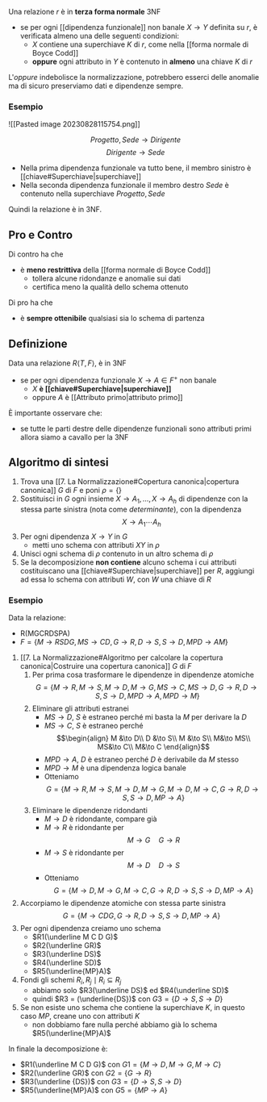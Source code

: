 Una relazione $r$ è in **terza forma normale** 3NF 
- se per ogni [[dipendenza funzionale]] non banale $X\to Y$ definita su $r$, è verificata almeno una delle seguenti condizioni:
	- $X$ contiene una superchiave $K$ di $r$, come nella [[forma normale di Boyce Codd]]
	- **oppure** ogni attributo in $Y$ è contenuto in **almeno** una chiave $K$ di $r$

L'*oppure* indebolisce la normalizzazione, potrebbero esserci delle anomalie ma di sicuro preserviamo dati e dipendenze sempre.

### Esempio
![[Pasted image 20230828115754.png]]

$$Progetto,Sede\to Dirigente$$
$$Dirigente\to Sede$$

- Nella prima dipendenza funzionale va tutto bene, il membro sinistro è [[chiave#Superchiave|superchiave]]
- Nella seconda dipendenza funzionale il membro destro $Sede$ è contenuto nella superchiave $Progetto,Sede$

Quindi la relazione è in 3NF.

## Pro e Contro
Di contro ha che
- è **meno restrittiva** della [[forma normale di Boyce Codd]]
	- tollera alcune ridondanze e anomalie sui dati
	- certifica meno la qualità dello schema ottenuto

Di pro ha che 
- è **sempre ottenibile** qualsiasi sia lo schema di partenza

## Definizione
Data una relazione $R\langle T, F \rangle$, è in 3NF
- se per ogni dipendenza funzionale $X\to A \in F^{+}$ non banale
	- $X$ **è [[chiave#Superchiave|superchiave]]**
	- oppure $A$ è [[Attributo primo|attributo primo]]

È importante osservare che:
- se tutte le parti destre delle dipendenze funzionali sono attributi primi allora siamo a cavallo per la 3NF

## Algoritmo di sintesi
1. Trova una [[7. La Normalizzazione#Copertura canonica|copertura canonica]] $G$ di $F$ e poni $\rho=\{\}$
2. Sostituisci in $G$ ogni insieme $X\to A_{1},\ldots,X\to A_{h}$ di dipendenze con la stessa parte sinistra (nota come *determinante*), con la dipendenza $$X\to A_{1}\cdots A_{h}$$
3. Per ogni dipendenza $X\to Y$ in $G$
	- metti uno schema con attributi $XY$ in $\rho$
4. Unisci ogni schema di $\rho$ contenuto in un altro schema di $\rho$
5. Se la decomposizione **non contiene** alcuno schema i cui attributi costituiscano una [[chiave#Superchiave|superchiave]] per $R$, aggiungi ad essa lo schema con attributi $W$, con $W$ una chiave di $R$

### Esempio
Data la relazione:
- R(MGCRDSPA)
- $F=\{ M\to RSDG, MS\to CD, G\to R, D\to S, S\to D, MPD\to AM \}$

1. [[7. La Normalizzazione#Algoritmo per calcolare la copertura canonica|Costruire una copertura canonica]] $G$ di $F$
	1. Per prima cosa trasformare le dipendenze in dipendenze atomiche $$G = \{ M\to R, M\to S, M\to D, M\to G, MS\to C, MS\to D, G\to R, D\to S, S \to D, MPD\to A, MPD \to M \}$$
	2. Eliminare gli attributi estranei
		- $MS\to D$, $S$ è estraneo perché mi basta la $M$ per derivare la $D$
		- $MS\to C$, $S$ è estraneo perché $$\begin{align} 
		M &\to D\\
		D &\to S\\
		M &\to S\\
		M&\to MS\\
		MS&\to C\\
		M&\to C \end{align}$$
		- $MPD \to A$, $D$ è estraneo perché $D$ è derivabile da $M$ stesso
		- $MPD\to M$ è una dipendenza logica banale
		- Otteniamo $$G = \{M \to R, M\to S, M\to D, M\to G, M\to D, M\to C, G \to R, D\to S, S\to D, MP\to A\}$$
	1. Eliminare le dipendenze ridondanti
		- $M\to D$ è ridondante, compare già
		- $M\to R$ è ridondante per $$M\to G \quad G\to R$$
		- $M\to S$ è ridondante per $$M\to D\quad D\to S$$
		- Otteniamo $$G=\{ M \to D, M\to G, M\to C, G \to R, D\to S, S \to D, MP\to A\}$$
2. Accorpiamo le dipendenze atomiche con stessa parte sinistra $$G = \{ M \to CDG, G \to R, D\to S, S\to D, MP\to A \}$$
3. Per ogni dipendenza creiamo uno schema
	- $R1(\underline M C D G)$
	- $R2(\underline GR)$
	- $R3(\underline DS)$
	- $R4(\underline SD)$
	- $R5(\underline{MP}A)$
4. Fondi gli schemi $R_{i},R_{j}\mid R_{i}\subseteq R_{j}$
	- abbiamo solo $R3(\underline DS)$ ed $R4(\underline SD)$ 
	- quindi $R3 = (\underline{DS})$ con $G3 = \{D\to S, S \to D\}$
5. Se non esiste uno schema che contiene la superchiave $K$, in questo caso $MP$, creane uno con attributi $K$
	- non dobbiamo fare nulla perché abbiamo già lo schema $R5(\underline{MP}A)$

In finale la decomposizione è:
- $R1(\underline M C D G)$ con $G1 = \{ M \to D, M\to G, M\to C \}$
- $R2(\underline GR)$ con $G2 = \{ G \to R \}$
- $R3(\underline {DS})$ con $G3 = \{D\to S, S \to D\}$
- $R5(\underline{MP}A)$ con $G5 = \{ MP\to A  \}$